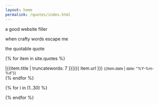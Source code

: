 ```yaml
---
layout: home
permalink: /quotes/index.html
---
```

<div class="boxes">

<div class="box box2">

a good website filler

when crafty words escape me

the quotable quote

</div>


{% for item in site.quotes %}
<div class="box altbox">
[{{item.title | truncatewords: 7 }}]({{ item.url }})
<small>{{item.date | date: "%Y-%m-%d"}}</small>
</div>
{% endfor %}

{% for i in (1..30) %}

<div class="box"></div>

{% endfor %}

</div>
